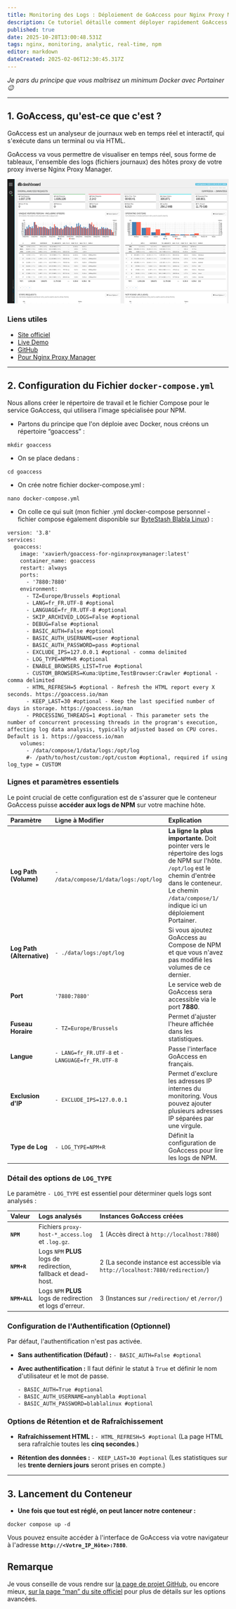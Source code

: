 ```yaml
---
title: Monitoring des Logs : Déploiement de GoAccess pour Nginx Proxy Manager avec Docker
description: Ce tutoriel détaille comment déployer rapidement GoAccess pour analyser les logs de Nginx Proxy Manager (NPM). Le déploiement s'effectue via une pile Docker (stack) dans Portainer ou en utilisant Docker Compose.
published: true
date: 2025-10-28T13:00:48.531Z
tags: nginx, monitoring, analytic, real-time, npm
editor: markdown
dateCreated: 2025-02-06T12:30:45.317Z
---
```


*Je pars du principe que vous maîtrisez un minimum Docker avec Portainer 😉*

-----

## 1\. GoAccess, qu'est-ce que c'est ?

GoAccess est un analyseur de journaux web en temps réel et interactif, qui s'exécute dans un terminal ou via HTML.

GoAccess va vous permettre de visualiser en temps réel, sous forme de tableaux, l'ensemble des logs (fichiers journaux) des hôtes proxy de votre proxy inverse Nginx Proxy Manager.

<p style="text-align: center"><img src="/docker-compose-goaccess/goaccess-bright.png"></p>

### Liens utiles

  - [Site officiel](https://goaccess.io)
  - [Live Demo](http://rt.goaccess.io/?20250113204951)
  - [GitHub](https://github.com/allinurl/goaccess)
  - [Pour Nginx Proxy Manager](https://github.com/xavier-hernandez/goaccess-for-nginxproxymanager)

-----

## 2\. Configuration du Fichier `docker-compose.yml`

Nous allons créer le répertoire de travail et le fichier Compose pour le service GoAccess, qui utilisera l'image spécialisée pour NPM.

  - Partons du principe que l'on déploie avec Docker, nous créons un répertoire “goaccess” :

<!-- end list -->

```plaintext
mkdir goaccess
```

  - On se place dedans :

<!-- end list -->

```plaintext
cd goaccess
```

  - On crée notre fichier docker-compose.yml :

<!-- end list -->

```plaintext
nano docker-compose.yml 
```

  - On colle ce qui suit (mon fichier .yml docker-compose personnel - fichier compose également disponible sur [ByteStash Blabla Linux](https://bytestash.blablalinux.be/public/snippets)) :

<!-- end list -->

```plaintext
version: '3.8'
services:
  goaccess:
    image: 'xavierh/goaccess-for-nginxproxymanager:latest'
    container_name: goaccess
    restart: always
    ports:
      - '7880:7880'
    environment:
      - TZ=Europe/Brussels #optional
      - LANG=fr_FR.UTF-8 #optional
      - LANGUAGE=fr_FR.UTF-8 #optional
      - SKIP_ARCHIVED_LOGS=False #optional
      - DEBUG=False #optional
      - BASIC_AUTH=False #optional
      - BASIC_AUTH_USERNAME=user #optional
      - BASIC_AUTH_PASSWORD=pass #optional    
      - EXCLUDE_IPS=127.0.0.1 #optional - comma delimited 
      - LOG_TYPE=NPM+R #optional
      - ENABLE_BROWSERS_LIST=True #optional
      - CUSTOM_BROWSERS=Kuma:Uptime,TestBrowser:Crawler #optional - comma delimited
      - HTML_REFRESH=5 #optional - Refresh the HTML report every X seconds. https://goaccess.io/man
      - KEEP_LAST=30 #optional - Keep the last specified number of days in storage. https://goaccess.io/man
      - PROCESSING_THREADS=1 #optional - This parameter sets the number of concurrent processing threads in the program's execution, affecting log data analysis, typically adjusted based on CPU cores. Default is 1. https://goaccess.io/man
    volumes:
      - /data/compose/1/data/logs:/opt/log
      #- /path/to/host/custom:/opt/custom #optional, required if using log_type = CUSTOM
```

### Lignes et paramètres essentiels

Le point crucial de cette configuration est de s'assurer que le conteneur GoAccess puisse **accéder aux logs de NPM** sur votre machine hôte.

| Paramètre | Ligne à Modifier | Explication |
| :--- | :--- | :--- |
| **Log Path (Volume)** | `- /data/compose/1/data/logs:/opt/log` | **La ligne la plus importante.** Doit pointer vers le répertoire des logs de NPM sur l'hôte. `/opt/log` est le chemin d'entrée dans le conteneur. Le chemin `/data/compose/1/` indique ici un déploiement Portainer. |
| **Log Path (Alternative)** | `- ./data/logs:/opt/log` | Si vous ajoutez GoAccess au Compose de NPM et que vous n'avez pas modifié les volumes de ce dernier. |
| **Port** | `'7880:7880'` | Le service web de GoAccess sera accessible via le port **7880**. |
| **Fuseau Horaire** | `- TZ=Europe/Brussels` | Permet d'ajuster l'heure affichée dans les statistiques. |
| **Langue** | `- LANG=fr_FR.UTF-8` et `- LANGUAGE=fr_FR.UTF-8` | Passe l'interface GoAccess en français. |
| **Exclusion d'IP** | `- EXCLUDE_IPS=127.0.0.1` | Permet d'exclure les adresses IP internes du monitoring. Vous pouvez ajouter plusieurs adresses IP séparées par une virgule. |
| **Type de Log** | `- LOG_TYPE=NPM+R` | Définit la configuration de GoAccess pour lire les logs de NPM. |

### Détail des options de `LOG_TYPE`

Le paramètre `- LOG_TYPE` est essentiel pour déterminer quels logs sont analysés :

| Valeur | Logs analysés | Instances GoAccess créées |
| :--- | :--- | :--- |
| **`NPM`** | Fichiers `proxy-host-*_access.log` et `.log.gz`. | 1 (Accès direct à `http://localhost:7880`) |
| **`NPM+R`** | Logs `NPM` **PLUS** logs de redirection, fallback et dead-host. | 2 (La seconde instance est accessible via `http://localhost:7880/redirection/`) |
| **`NPM+ALL`** | Logs `NPM` **PLUS** logs de redirection et logs d'erreur. | 3 (Instances sur `/redirection/` et `/error/`) |

### Configuration de l'Authentification (Optionnel)

Par défaut, l'authentification n'est pas activée.

  - **Sans authentification (Défaut) :**
    `- BASIC_AUTH=False #optional`

  - **Avec authentification :**
    Il faut définir le statut à `True` et définir le nom d'utilisateur et le mot de passe.

    ```plaintext
    - BASIC_AUTH=True #optional
    - BASIC_AUTH_USERNAME=anyblabla #optional
    - BASIC_AUTH_PASSWORD=blablalinux #optional
    ```

### Options de Rétention et de Rafraîchissement

  - **Rafraîchissement HTML :**
    `- HTML_REFRESH=5 #optional` (La page HTML sera rafraîchie toutes les **cinq secondes**.)

  - **Rétention des données :**
    `- KEEP_LAST=30 #optional` (Les statistiques sur les **trente derniers jours** seront prises en compte.)

-----

## 3\. Lancement du Conteneur

  - **Une fois que tout est réglé, on peut lancer notre conteneur :**

<!-- end list -->

```plaintext
docker compose up -d
```

Vous pouvez ensuite accéder à l'interface de GoAccess via votre navigateur à l'adresse **`http://<Votre_IP_Hôte>:7880`**.

## Remarque

Je vous conseille de vous rendre sur [la page de projet GitHub](https://github.com/xavier-hernandez/goaccess-for-nginxproxymanager), ou encore mieux, [sur la page “man” du site officiel](https://goaccess.io/man) pour plus de détails sur les options avancées.